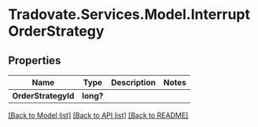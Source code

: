 # Tradovate.Services.Model.InterruptOrderStrategy
## Properties

Name | Type | Description | Notes
------------ | ------------- | ------------- | -------------
**OrderStrategyId** | **long?** |  | 

[[Back to Model list]](../README.md#documentation-for-models) [[Back to API list]](../README.md#documentation-for-api-endpoints) [[Back to README]](../README.md)

